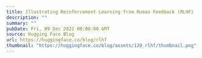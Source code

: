 ```yaml
---
title: Illustrating Reinforcement Learning from Human Feedback (RLHF)
description: ""
summary: ""
pubDate: Fri, 09 Dec 2022 00:00:00 GMT
source: Hugging Face Blog
url: https://huggingface.co/blog/rlhf
thumbnail: "https://huggingface.co/blog/assets/120_rlhf/thumbnail.png"
---
```


